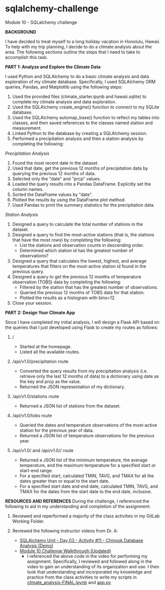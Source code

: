 # sqlalchemy-challenge
Module 10 - SQLalchemy challenge

**BACKGROUND**

I have decided to treat myself to a long holiday vacation in Honolulu, Hawaii. To help with my trip planning, I decide to do a climate analysis about the area. The following sections outline the steps that I need to take to accomplish this task.

**PART 1: Analyze and Explore the Climate Data**

I used Python and SQLAlchemy to do a basic climate analysis and data exploration of my climate database. Specifically, I used SQLAlchemy ORM queries, Pandas, and Matplotlib using the following steps:

1. Used the provided files (climate_starter.ipynb and hawaii.sqlite) to complete my climate analysis and data exploration.
2. Used the SQLAlchemy create_engine() function to connect to my SQLite database.
3. Used the SQLAlchemy automap_base() function to reflect my tables into classes, and then saved references to the classes named station and measurement.
4. Linked Python to the database by creating a SQLAlchemy session.
5. Performed a precipitation analysis and then a station analysis by completing the following:

_Precipitation Analysis_
1. Found the most recent date in the dataset.
2. Used that date, get the previous 12 months of precipitation data by querying the previous 12 months of data.
3. Selected only the "date" and "prcp" values.
4. Loaded the query results into a Pandas DataFrame. Explicitly set the column names.
5. Sorted the DataFrame values by "date".
6. Plotted the results by using the DataFrame plot method.
7. Used Pandas to print the summary statistics for the precipitation data.

_Station Analysis_
1. Designed a query to calculate the total number of stations in the dataset.
2. Designed a query to find the most-active stations (that is, the stations that have the most rows) by completing the following:
   - List the stations and observation counts in descending order.
   - Determined which station id has the greatest number of observations?
3. Designed a query that calculates the lowest, highest, and average temperatures that filters on the most-active station id found in the previous query.
4. Designed a query to get the previous 12 months of temperature observation (TOBS) data by completing the following:
   - Filtered by the station that has the greatest number of observations.
   - Queried the previous 12 months of TOBS data for that station.
   - Plotted the results as a histogram with bins=12.
5. Close your session.

**PART 2: Design Your Climate App**

Since I have completed my initial analysis, I will design a Flask API based on the queries that I just developed using Flask to create my routes as follows:

1. /
   - Started at the homepage.
   - Listed all the available routes.

2. /api/v1.0/precipitation route
   - Converted the query results from my precipitation analysis (i.e. retrieve only the last 12 months of data) to a dictionary using date as the key and prcp as the value.
   - Returned the JSON representation of my dictionary.

3. /api/v1.0/stations route
   - Returned a JSON list of stations from the dataset.

4. /api/v1.0/tobs route
   - Queried the dates and temperature observations of the most-active station for the previous year of data.
   - Returned a JSON list of temperature observations for the previous year.

5. /api/v1.0/<start> and /api/v1.0/<start>/<end> route
   - Returned a JSON list of the minimum temperature, the average temperature, and the maximum temperature for a specified start or start-end range.
   - For a specified start, calculated TMIN, TAVG, and TMAX for all the dates greater than or equal to the start date.
   - For a specified start date and end date, calculated TMIN, TAVG, and TMAX for the dates from the start date to the end date, inclusive.

**RESOURCES AND REFERENCES**
During the challenge, I referenced the following to aid in my understanding and completion of the assignment:

1. Reviewed and reperformed a majority of the class activities in my GitLab Working Folder.

2. Reviewed the following instructor videos from Dr. A:
   * [SQLAlchemy Unit - Day 03 - Activity #11 - Chinook Database Analysis (Demo)](https://www.youtube.com/watch?v=y8C_NuCo_7o)
   * [Module 10 Challenge Walkthrough (Updated)](https://www.youtube.com/watch?v=pEj9v-zxMv0)
     - I referenced the above code in the video for performing my assignment. Specifically, I reviewed and followed along in the video to gain an understanding of its organization and use. I then took that understanding and incorporated my knowledge and practice from the class activities to write my scripts in [climate_analysis-FINAL.ipynb](https://github.com/rperez025/sqlalchemy-challenge/blob/main/SurfsUp/climate_analysis-FINAL.ipynb) and [app.py](https://github.com/rperez025/sqlalchemy-challenge/blob/main/SurfsUp/app.py)
